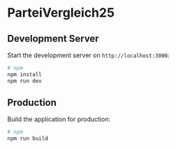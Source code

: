 # ParteiVergleich25

## Development Server

Start the development server on `http://localhost:3000`:

```bash
# npm
npm install
npm run dev
```

## Production

Build the application for production:

```bash
# npm
npm run build
```
